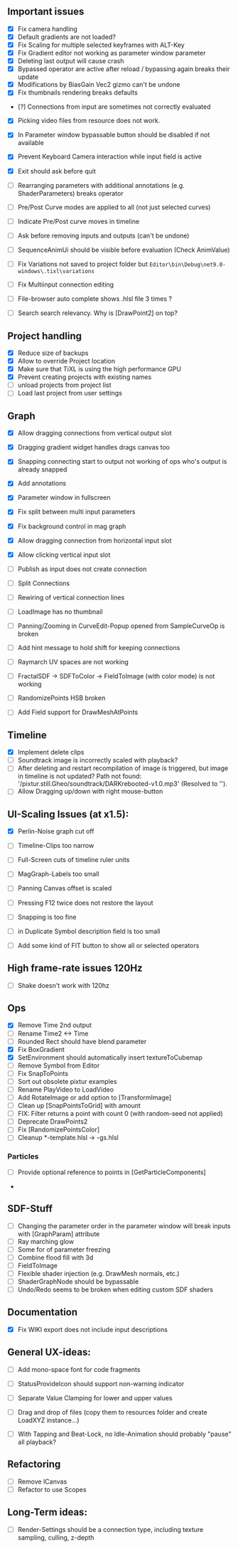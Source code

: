 ## Important issues

- [x] Fix camera handling
- [x] Default gradients are not loaded?
- [x] Fix Scaling for multiple selected keyframes with ALT-Key
- [x] Fix Gradient editor not working as parameter window parameter
- [x] Deleting last output will cause crash
- [x] Bypassed operator are active after reload / bypassing again breaks their update
- [x] Modifications by BiasGain Vec2 gizmo can't be undone
- [x] Fix thumbnails rendering breaks defaults
- [?] Connections from input are sometimes not correctly evaluated 
- [x] Picking video files from resource does not work.

- [x] In Parameter window bypassable button should be disabled if not available
- [x] Prevent Keyboard Camera interaction while input field is active 
- [x] Exit should ask before quit
- [ ] Rearranging parameters with additional annotations (e.g. ShaderParameters) breaks operator 
- [ ] Pre/Post Curve modes are applied to all (not just selected curves)
- [ ] Indicate Pre/Post curve moves in timeline
- [ ] Ask before removing inputs and outputs (can't be undone)
- [ ] SequenceAnimUi should be visible before evaluation (Check AnimValue)
- [ ] Fix Variations not saved to project folder but `Editor\bin\Debug\net9.0-windows\.tixl\variations`
- [ ] Fix Multiinput connection editing

- [ ] File-browser auto complete shows .hlsl file 3 times ?
- [ ] Search search relevancy. Why is [DrawPoint2] on top?

## Project handling

- [x] Reduce size of backups
- [x] Allow to override Project location
- [x] Make sure that TiXL is using the high performance GPU
- [x] Prevent creating projects with existing names
- [ ] unload projects from project list
- [ ] Load last project from user settings

## Graph

- [x] Allow dragging connections from vertical output slot
- [x] Dragging gradient widget handles drags canvas too
- [x] Snapping connecting start to output not working of ops who's output is already snapped
- [x] Add annotations
- [x] Parameter window in fullscreen
- [x] Fix split between multi input parameters
- [x] Fix background control in mag graph
- [x] Allow dragging connection from horizontal input slot
- [x] Allow clicking vertical input slot
- [ ] Publish as input does not create connection
- [ ] Split Connections
- [ ] Rewiring of vertical connection lines
- [ ] LoadImage has no thumbnail
- [ ] Panning/Zooming in CurveEdit-Popup opened from SampleCurveOp is broken 

- [ ] Add hint message to hold shift for keeping connections
- [ ] Raymarch UV spaces are not working
- [ ] FractalSDF -> SDFToColor -> FieldToImage (with color mode) is not working
- [ ] RandomizePoints HSB broken
- [ ] Add Field support for DrawMeshAtPoints 



## Timeline

- [x] Implement delete clips
- [ ] Soundtrack image is incorrectly scaled with playback?
- [ ] After deleting and restart recompilation of image is triggered, but image in timeline is not updated?
      Path not found: '/pixtur.still.Gheo/soundtrack/DARKrebooted-v1.0.mp3' (Resolved to '').
- [ ] Allow Dragging up/down with right mouse-button

## UI-Scaling Issues (at x1.5):

- [x] Perlin-Noise graph cut off
- [ ] Timeline-Clips too narrow
- [ ] Full-Screen cuts of timeline ruler units
- [ ] MagGraph-Labels too small
- [ ] Panning Canvas offset is scaled
- [ ] Pressing F12 twice does not restore the layout
- [ ] Snapping is too fine
- [ ] in Duplicate Symbol description field is too small

- [ ] Add some kind of FIT button to show all or selected operators 

## High frame-rate issues 120Hz

- [ ] Shake doesn't work with 120hz

## Ops

- [x] Remove Time 2nd output
- [ ] Rename Time2 <-> Time
- [ ] Rounded Rect should have blend parameter
- [x] Fix BoxGradient
- [x] SetEnvironment should automatically insert textureToCubemap
- [ ] Remove Symbol from Editor
- [ ] Fix SnapToPoints
- [ ] Sort out obsolete pixtur examples
- [ ] Rename PlayVideo to LoadVideo
- [ ] Add RotateImage or add option to [TransformImage]
- [ ] Clean up [SnapPointsToGrid] with amount
- [ ] FIX: Filter returns a point with count 0 (with random-seed not applied)
- [ ] Deprecate DrawPoints2
- [ ] Fix [RandomizePointsColor]
- [ ] Cleanup *-template.hlsl -> -gs.hlsl
    
### Particles
- [ ] Provide optional reference to points in [GetParticleComponents]
- 


## SDF-Stuff

- [ ] Changing the parameter order in the parameter window will break inputs with [GraphParam] attribute
- [ ] Ray marching glow
- [ ] Some for of parameter freezing
- [ ] Combine flood fill with 3d
- [ ] FieldToImage
- [ ] Flexible shader injection (e.g. DrawMesh normals, etc.)
- [ ] ShaderGraphNode should be bypassable
- [ ] Undo/Redo seems to be broken when editing custom SDF shaders

## Documentation

- [x] Fix WIKI export does not include input descriptions

## General UX-ideas:

- [ ] Add mono-space font for code fragments
- [ ] StatusProvideIcon should support non-warning indicator
- [ ] Separate Value Clamping for lower and upper values 
- [ ] Drag and drop of files (copy them to resources folder and create LoadXYZ instance...)
- [ ] With Tapping and Beat-Lock, no Idle-Animation should probably "pause" all playback?
 


## Refactoring
- [ ] Remove ICanvas
- [ ] Refactor to use Scopes

## Long-Term ideas:
- [ ] Render-Settings should be a connection type, including texture sampling, culling, z-depth